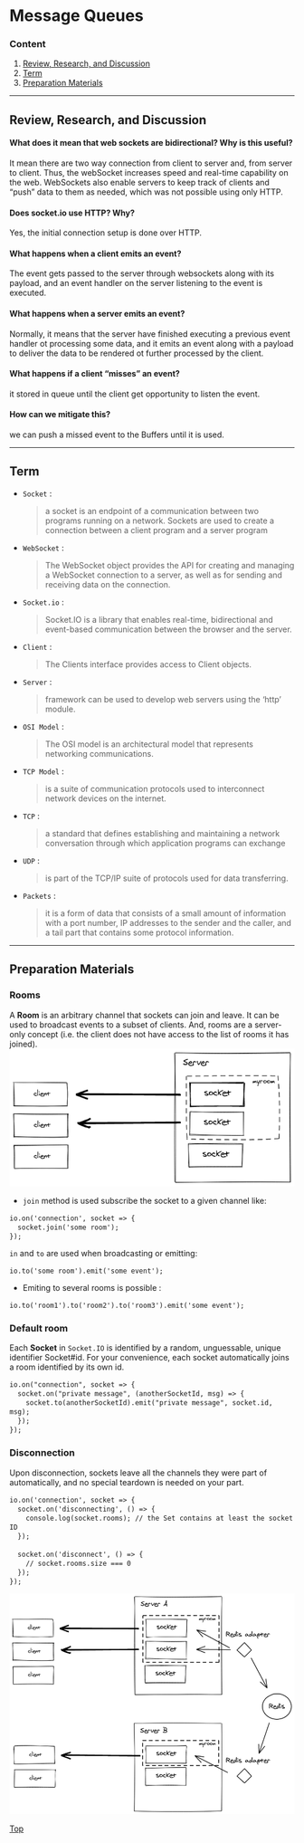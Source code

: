 # Message Queues  
### Content  
1. [Review, Research, and Discussion](#review-research-and-discussion)
1. [Term](#term)
1. [Preparation Materials](#preparation-materials)  
---  
## Review, Research, and Discussion  
#### What does it mean that web sockets are bidirectional? Why is this useful?  
It mean there are two way connection from client to server and, from server to client. Thus, the webSocket increases speed and real-time capability on the web. WebSockets also enable servers to keep track of clients and “push” data to them as needed, which was not possible using only HTTP.
#### Does socket.io use HTTP? Why?  
Yes, the initial connection setup is done over HTTP.
#### What happens when a client emits an event?  
The event gets passed to the server through websockets along with its payload, and an event handler on the server listening to the event is executed. 
#### What happens when a server emits an event?  
Normally, it means that the server have finished executing a previous event handler ot processing some data, and it emits an event along with a payload to deliver the data to be rendered ot further processed by the client.
#### What happens if a client “misses” an event?  
it stored in queue until the client get opportunity to listen the event.
#### How can we mitigate this?  
we can push a missed event to the Buffers until it is used.   

---  
## Term  
- `Socket` :   
  > a socket is an endpoint of a communication between two programs running on a network. Sockets are used to create a connection between a client program and a server program  
- `WebSocket` : 
  > The WebSocket object provides the API for creating and managing a WebSocket connection to a server, as well as for sending and receiving data on the connection.  
- `Socket.io` :  
  > Socket.IO is a library that enables real-time, bidirectional and event-based communication between the browser and the server.  
- `Client` :  
  > The Clients interface provides access to Client objects.  
- `Server` :  
  > framework can be used to develop web servers using the ‘http’ module.  
- `OSI Model` :  
  > The OSI model is an architectural model that represents networking communications.  
- `TCP Model` :  
  > is a suite of communication protocols used to interconnect network devices on the internet. 
- `TCP` :  
  >  a standard that defines establishing and maintaining a network conversation through which application programs can exchange  
- `UDP` :  
  > is part of the TCP/IP suite of protocols used for data transferring.  
- `Packets` :  
  > it is a form of data that consists of a small amount of information with a port number, IP addresses to the sender and the caller, and a tail part that contains some protocol information.  
---  
## Preparation Materials   
### Rooms
A **Room** is an arbitrary channel that sockets can join and leave. It can be used to broadcast events to a subset of clients. And, rooms are a server-only concept (i.e. the client does not have access to the list of rooms it has joined). 
![rroms](/imgs/rooms.png)  
  
- `join` method is used subscribe the socket to a given channel like:   

```
io.on('connection', socket => {
  socket.join('some room');
});  

```  
`in` and `to` are used when broadcasting or emitting:  

```
io.to('some room').emit('some event');

```  
- Emiting to several rooms is possible :  

```
io.to('room1').to('room2').to('room3').emit('some event');

```  
### Default room  
Each **Socket** in `Socket.IO` is identified by a random, unguessable, unique identifier Socket#id. For your convenience, each socket automatically joins a room identified by its own id.  

```
io.on("connection", socket => {
  socket.on("private message", (anotherSocketId, msg) => {
    socket.to(anotherSocketId).emit("private message", socket.id, msg);
  });
});  

```  
### Disconnection  
Upon disconnection, sockets leave all the channels they were part of automatically, and no special teardown is needed on your part.  

```
io.on('connection', socket => {
  socket.on('disconnecting', () => {
    console.log(socket.rooms); // the Set contains at least the socket ID
  });

  socket.on('disconnect', () => {
    // socket.rooms.size === 0
  });
});  

```  
![mul](imgs/mulrooms.png)  

[Top](#message-queues )